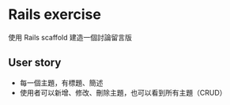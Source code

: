 # Rails exercise

使用 Rails scaffold 建造一個討論留言版

## User story

* 每一個主題，有標題、簡述
* 使用者可以新增、修改、刪除主題，也可以看到所有主題（CRUD）
